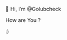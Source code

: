 👋 Hi, I’m @Golubcheck

  How are You ? 
  
  :)
 
<!---
Golubcheck/Golubcheck is a ✨ special ✨ repository because its `README.md` (this file) appears on your GitHub profile.
You can click the Preview link to take a look at your changes.
--->
